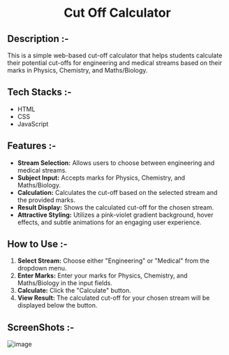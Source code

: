 # <p align="center">Cut Off Calculator</p>

## Description :-

This is a simple web-based cut-off calculator that helps students calculate their potential cut-offs for engineering and medical streams based on their marks in Physics, Chemistry, and Maths/Biology.

## Tech Stacks :-

- HTML
- CSS
- JavaScript

## Features :-

- **Stream Selection:** Allows users to choose between engineering and medical streams.
- **Subject Input:** Accepts marks for Physics, Chemistry, and Maths/Biology.
- **Calculation:** Calculates the cut-off based on the selected stream and the provided marks.
- **Result Display:** Shows the calculated cut-off for the chosen stream.
- **Attractive Styling:** Utilizes a pink-violet gradient background, hover effects, and subtle animations for an engaging user experience.

## How to Use :-

1. **Select Stream:** Choose either "Engineering" or "Medical" from the dropdown menu.
2. **Enter Marks:** Enter your marks for Physics, Chemistry, and Maths/Biology in the input fields.
3. **Calculate:** Click the "Calculate" button.
4. **View Result:** The calculated cut-off for your chosen stream will be displayed below the button.

## ScreenShots :-

![image](https://github.com/Rakesh9100/CalcDiverse/assets/73993775/0d0d32eb-40a9-47bf-a509-ac974b40ac8f)

